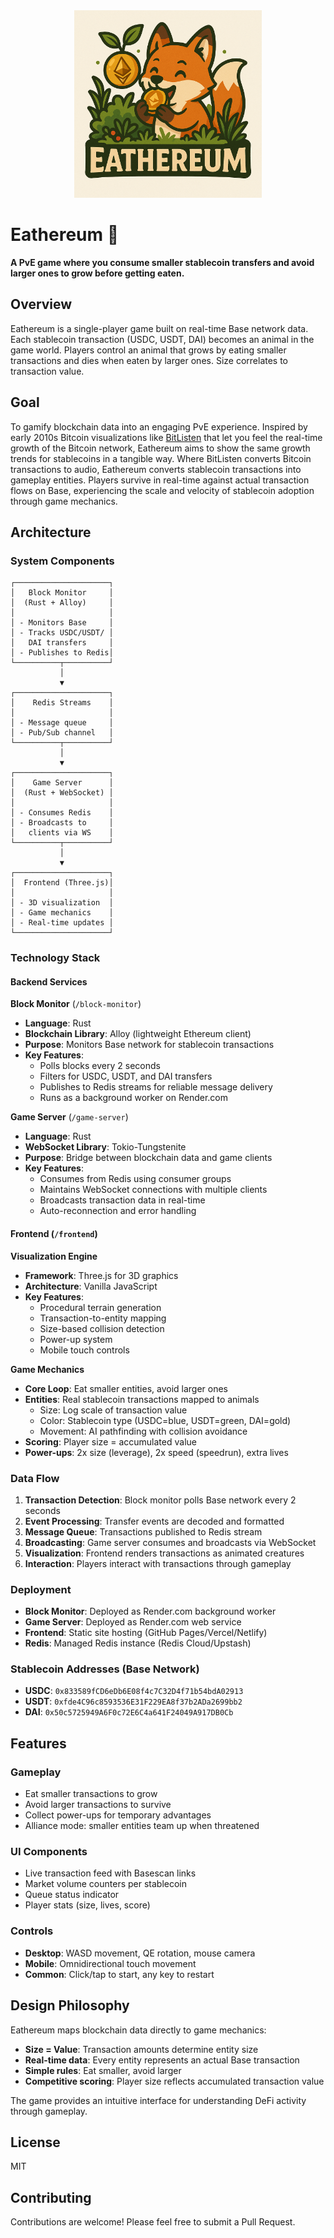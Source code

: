 <div align="center">
  <img src="frontend/img/eathereum-logo.png" alt="Eathereum Logo" width="300" />
</div>

# Eathereum 🌳

**A PvE game where you consume smaller stablecoin transfers and avoid larger ones to grow before getting eaten.**

## Overview

Eathereum is a single-player game built on real-time Base network data. Each stablecoin transaction (USDC, USDT, DAI) becomes an animal in the game world. Players control an animal that grows by eating smaller transactions and dies when eaten by larger ones. Size correlates to transaction value.

## Goal

To gamify blockchain data into an engaging PvE experience. Inspired by early 2010s Bitcoin visualizations like [BitListen](https://www.bitlisten.com/) that let you feel the real-time growth of the Bitcoin network, Eathereum aims to show the same growth trends for stablecoins in a tangible way. Where BitListen converts Bitcoin transactions to audio, Eathereum converts stablecoin transactions into gameplay entities. Players survive in real-time against actual transaction flows on Base, experiencing the scale and velocity of stablecoin adoption through game mechanics.

## Architecture

### System Components

```
┌─────────────────────┐
│   Block Monitor     │
│  (Rust + Alloy)     │
│                     │
│ - Monitors Base     │
│ - Tracks USDC/USDT/ │
│   DAI transfers     │
│ - Publishes to Redis│
└──────────┬──────────┘
           │
           ▼
┌─────────────────────┐
│    Redis Streams    │
│                     │
│ - Message queue     │
│ - Pub/Sub channel   │
└──────────┬──────────┘
           │
           ▼
┌─────────────────────┐
│    Game Server      │
│  (Rust + WebSocket) │
│                     │
│ - Consumes Redis    │
│ - Broadcasts to     │
│   clients via WS    │
└──────────┬──────────┘
           │
           ▼
┌─────────────────────┐
│  Frontend (Three.js)│
│                     │
│ - 3D visualization  │
│ - Game mechanics    │
│ - Real-time updates │
└─────────────────────┘
```

### Technology Stack

#### Backend Services

**Block Monitor** (`/block-monitor`)
- **Language**: Rust
- **Blockchain Library**: Alloy (lightweight Ethereum client)
- **Purpose**: Monitors Base network for stablecoin transactions
- **Key Features**:
  - Polls blocks every 2 seconds
  - Filters for USDC, USDT, and DAI transfers
  - Publishes to Redis streams for reliable message delivery
  - Runs as a background worker on Render.com

**Game Server** (`/game-server`)
- **Language**: Rust
- **WebSocket Library**: Tokio-Tungstenite
- **Purpose**: Bridge between blockchain data and game clients
- **Key Features**:
  - Consumes from Redis using consumer groups
  - Maintains WebSocket connections with multiple clients
  - Broadcasts transaction data in real-time
  - Auto-reconnection and error handling

#### Frontend (`/frontend`)

**Visualization Engine**
- **Framework**: Three.js for 3D graphics
- **Architecture**: Vanilla JavaScript
- **Key Features**:
  - Procedural terrain generation
  - Transaction-to-entity mapping
  - Size-based collision detection
  - Power-up system
  - Mobile touch controls

**Game Mechanics**
- **Core Loop**: Eat smaller entities, avoid larger ones
- **Entities**: Real stablecoin transactions mapped to animals
  - Size: Log scale of transaction value
  - Color: Stablecoin type (USDC=blue, USDT=green, DAI=gold)
  - Movement: AI pathfinding with collision avoidance
- **Scoring**: Player size = accumulated value
- **Power-ups**: 2x size (leverage), 2x speed (speedrun), extra lives

### Data Flow

1. **Transaction Detection**: Block monitor polls Base network every 2 seconds
2. **Event Processing**: Transfer events are decoded and formatted
3. **Message Queue**: Transactions published to Redis stream
4. **Broadcasting**: Game server consumes and broadcasts via WebSocket
5. **Visualization**: Frontend renders transactions as animated creatures
6. **Interaction**: Players interact with transactions through gameplay

### Deployment

- **Block Monitor**: Deployed as Render.com background worker
- **Game Server**: Deployed as Render.com web service
- **Frontend**: Static site hosting (GitHub Pages/Vercel/Netlify)
- **Redis**: Managed Redis instance (Redis Cloud/Upstash)

### Stablecoin Addresses (Base Network)

- **USDC**: `0x833589fCD6eDb6E08f4c7C32D4f71b54bdA02913`
- **USDT**: `0xfde4C96c8593536E31F229EA8f37b2ADa2699bb2`
- **DAI**: `0x50c5725949A6F0c72E6C4a641F24049A917DB0Cb`

## Features

### Gameplay
- Eat smaller transactions to grow
- Avoid larger transactions to survive
- Collect power-ups for temporary advantages
- Alliance mode: smaller entities team up when threatened

### UI Components
- Live transaction feed with Basescan links
- Market volume counters per stablecoin
- Queue status indicator
- Player stats (size, lives, score)

### Controls
- **Desktop**: WASD movement, QE rotation, mouse camera
- **Mobile**: Omnidirectional touch movement
- **Common**: Click/tap to start, any key to restart

## Design Philosophy

Eathereum maps blockchain data directly to game mechanics:
- **Size = Value**: Transaction amounts determine entity size
- **Real-time data**: Every entity represents an actual Base transaction
- **Simple rules**: Eat smaller, avoid larger
- **Competitive scoring**: Player size reflects accumulated transaction value

The game provides an intuitive interface for understanding DeFi activity through gameplay.

## License

MIT

## Contributing

Contributions are welcome! Please feel free to submit a Pull Request.
